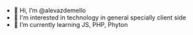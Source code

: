 - 👋 Hi, I’m @alevazdemello
- 👀 I'm interested in technology in general specially client side
- 🌱 I’m currently learning JS, PHP, Phyton


<!---
alevazdemello/alevazdemello is a ✨ special ✨ repository because its `README.md` (this file) appears on your GitHub profile.
You can click the Preview link to take a look at your changes.
--->
